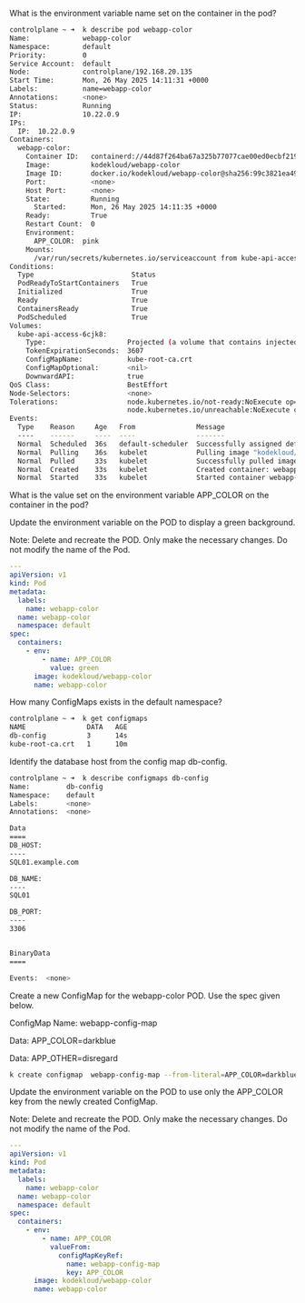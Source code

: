 What is the environment variable name set on the container in the pod?

```bash
controlplane ~ ➜  k describe pod webapp-color
Name:             webapp-color
Namespace:        default
Priority:         0
Service Account:  default
Node:             controlplane/192.168.20.135
Start Time:       Mon, 26 May 2025 14:11:31 +0000
Labels:           name=webapp-color
Annotations:      <none>
Status:           Running
IP:               10.22.0.9
IPs:
  IP:  10.22.0.9
Containers:
  webapp-color:
    Container ID:   containerd://44d87f264ba67a325b77077cae00ed0ecbf219eeb310f0bf7736964418969239
    Image:          kodekloud/webapp-color
    Image ID:       docker.io/kodekloud/webapp-color@sha256:99c3821ea49b89c7a22d3eebab5c2e1ec651452e7675af243485034a72eb1423
    Port:           <none>
    Host Port:      <none>
    State:          Running
      Started:      Mon, 26 May 2025 14:11:35 +0000
    Ready:          True
    Restart Count:  0
    Environment:
      APP_COLOR:  pink
    Mounts:
      /var/run/secrets/kubernetes.io/serviceaccount from kube-api-access-6cjk8 (ro)
Conditions:
  Type                        Status
  PodReadyToStartContainers   True
  Initialized                 True
  Ready                       True
  ContainersReady             True
  PodScheduled                True
Volumes:
  kube-api-access-6cjk8:
    Type:                    Projected (a volume that contains injected data from multiple sources)
    TokenExpirationSeconds:  3607
    ConfigMapName:           kube-root-ca.crt
    ConfigMapOptional:       <nil>
    DownwardAPI:             true
QoS Class:                   BestEffort
Node-Selectors:              <none>
Tolerations:                 node.kubernetes.io/not-ready:NoExecute op=Exists for 300s
                             node.kubernetes.io/unreachable:NoExecute op=Exists for 300s
Events:
  Type    Reason     Age   From               Message
  ----    ------     ----  ----               -------
  Normal  Scheduled  36s   default-scheduler  Successfully assigned default/webapp-color to controlplane
  Normal  Pulling    36s   kubelet            Pulling image "kodekloud/webapp-color"
  Normal  Pulled     33s   kubelet            Successfully pulled image "kodekloud/webapp-color" in 2.729s (2.729s including waiting). Image size: 31777918 bytes.
  Normal  Created    33s   kubelet            Created container: webapp-color
  Normal  Started    33s   kubelet            Started container webapp-color
```

What is the value set on the environment variable APP_COLOR on the container in the pod?

Update the environment variable on the POD to display a green background.

Note: Delete and recreate the POD. Only make the necessary changes. Do not modify the name of the Pod.

```yaml
---
apiVersion: v1
kind: Pod
metadata:
  labels:
    name: webapp-color
  name: webapp-color
  namespace: default
spec:
  containers:
    - env:
        - name: APP_COLOR
          value: green
      image: kodekloud/webapp-color
      name: webapp-color
```

How many ConfigMaps exists in the default namespace?

```bash
controlplane ~ ➜  k get configmaps
NAME               DATA   AGE
db-config          3      14s
kube-root-ca.crt   1      10m
```

Identify the database host from the config map db-config.

```bash
controlplane ~ ➜  k describe configmaps db-config
Name:         db-config
Namespace:    default
Labels:       <none>
Annotations:  <none>

Data
====
DB_HOST:
----
SQL01.example.com

DB_NAME:
----
SQL01

DB_PORT:
----
3306


BinaryData
====

Events:  <none>
```

Create a new ConfigMap for the webapp-color POD. Use the spec given below.

ConfigMap Name: webapp-config-map

Data: APP_COLOR=darkblue

Data: APP_OTHER=disregard

```bash
k create configmap  webapp-config-map --from-literal=APP_COLOR=darkblue --from-literal=APP_OTHER=disregard
```

Update the environment variable on the POD to use only the APP_COLOR key from the newly created ConfigMap.

Note: Delete and recreate the POD. Only make the necessary changes. Do not modify the name of the Pod.

```yaml
---
apiVersion: v1
kind: Pod
metadata:
  labels:
    name: webapp-color
  name: webapp-color
  namespace: default
spec:
  containers:
    - env:
        - name: APP_COLOR
          valueFrom:
            configMapKeyRef:
              name: webapp-config-map
              key: APP_COLOR
      image: kodekloud/webapp-color
      name: webapp-color
```

